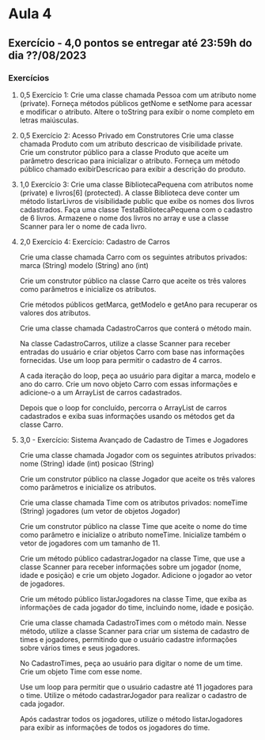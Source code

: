 # Aula 4

## Exercício - 4,0 pontos se entregar até 23:59h do dia ??/08/2023

### Exercícios

1. 0,5 Exercício 1:
Crie uma classe chamada Pessoa com um atributo nome (private). Forneça métodos públicos getNome e setNome para acessar e modificar o atributo. Altere o toString para exibir o nome completo em letras maiúsculas.

2. 0,5 Exercício 2: Acesso Privado em Construtores
Crie uma classe chamada Produto com um atributo descricao de visibilidade private. Crie um construtor público para a classe Produto que aceite um parâmetro descricao para inicializar o atributo. Forneça um método público chamado exibirDescricao para exibir a descrição do produto.

3. 1,0 Exercício 3: 
Crie uma classe BibliotecaPequena com atributos nome (private) e livros[6] (protected). A classe Biblioteca deve conter um método listarLivros de visibilidade public que exibe os nomes dos livros cadastrados. Faça uma classe TestaBibliotecaPequena com o cadastro de 6 livros. Armazene o nome dos livros no array e use a classe Scanner para ler o nome de cada livro.

4. 2,0 Exercício 4: 
Exercício: Cadastro de Carros

    Crie uma classe chamada Carro com os seguintes atributos privados:
        marca (String)
        modelo (String)
        ano (int)

    Crie um construtor público na classe Carro que aceite os três valores como parâmetros e inicialize os atributos.

    Crie métodos públicos getMarca, getModelo e getAno para recuperar os valores dos atributos.

    Crie uma classe chamada CadastroCarros que conterá o método main.

    Na classe CadastroCarros, utilize a classe Scanner para receber entradas do usuário e criar objetos Carro com base nas informações fornecidas. Use um loop para permitir o cadastro de 4 carros.

    A cada iteração do loop, peça ao usuário para digitar a marca, modelo e ano do carro. Crie um novo objeto Carro com essas informações e adicione-o a um ArrayList de carros cadastrados.

    Depois que o loop for concluído, percorra o ArrayList de carros cadastrados e exiba suas informações usando os métodos get da classe Carro.


5. 3,0 - Exercício: Sistema Avançado de Cadastro de Times e Jogadores

    Crie uma classe chamada Jogador com os seguintes atributos privados:
        nome (String)
        idade (int)
        posicao (String)

    Crie um construtor público na classe Jogador que aceite os três valores como parâmetros e inicialize os atributos.

    Crie uma classe chamada Time com os atributos privados:
        nomeTime (String)
        jogadores (um vetor de objetos Jogador)

    Crie um construtor público na classe Time que aceite o nome do time como parâmetro e inicialize o atributo nomeTime. Inicialize também o vetor de jogadores com um tamanho de 11.

    Crie um método público cadastrarJogador na classe Time, que use a classe Scanner para receber informações sobre um jogador (nome, idade e posição) e crie um objeto Jogador. Adicione o jogador ao vetor de jogadores.

    Crie um método público listarJogadores na classe Time, que exiba as informações de cada jogador do time, incluindo nome, idade e posição.

    Crie uma classe chamada CadastroTimes com o método main. Nesse método, utilize a classe Scanner para criar um sistema de cadastro de times e jogadores, permitindo que o usuário cadastre informações sobre vários times e seus jogadores.

    No CadastroTimes, peça ao usuário para digitar o nome de um time. Crie um objeto Time com esse nome.

    Use um loop para permitir que o usuário cadastre até 11 jogadores para o time. Utilize o método cadastrarJogador para realizar o cadastro de cada jogador.

    Após cadastrar todos os jogadores, utilize o método listarJogadores para exibir as informações de todos os jogadores do time.



